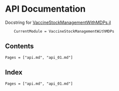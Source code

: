 # API Documentation

Docstring for [VaccineStockManagementWithMDPs.jl](https://github.com/SaulDiazInfante/VaccineStockManagementWithMDPs.jl
)

```@meta
    CurrentModule = VaccineStockManagementWithMDPs
```

## Contents

```@contents
Pages = ["api.md", "api_01.md"]
```

## Index

```@index
Pages = ["api.md", "api_01.md"]
```
